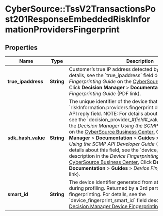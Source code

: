 # CyberSource::TssV2TransactionsPost201ResponseEmbeddedRiskInformationProvidersFingerprint

## Properties
Name | Type | Description | Notes
------------ | ------------- | ------------- | -------------
**true_ipaddress** | **String** | Customer’s true IP address detected by the application.  For details, see the &#x60;true_ipaddress&#x60; field description in _Device Fingerprinting Guide_ on the [CyberSource Business Center.](https://ebc2.cybersource.com/ebc2/) Click **Decision Manager** &gt; **Documentation** &gt; **Guides** &gt; _Device Fingerprinting Guide_ (PDF link).  | [optional] 
**sdk_hash_value** | **String** | The unique identifier of the device that is returned in the &#x60;riskInformation.providers.fingerprint.device_fingerprint_hash&#x60; API reply field.  NOTE: For details about the value of this field, see the &#x60;decision_provider_#_field_#_value&#x60; field description in the _Decision Manager Using the SCMP API Developer Guide_ on the [CyberSource Business Center.](https://ebc2.cybersource.com/ebc2/) Click **Decision Manager** &gt; **Documentation** &gt; **Guides** &gt; _Decision Manager Using the SCMP API Developer Guide_ (PDF link).  For more details about this field, see the &#x60;device_fingerprint_hash&#x60; field description in the _Device Fingerprinting Guide_ on the [CyberSource Business Center.](https://ebc2.cybersource.com/ebc2/) Click **Decision Manager** &gt; **Documentation** &gt; **Guides** &gt; _Device Fingerprinting Guide_ (PDF link).  | [optional] 
**smart_id** | **String** | The device identifier generated from attributes collected during profiling. Returned by a 3rd party when you use device fingerprinting.  For details, see the &#x60;device_fingerprint_smart_id&#x60; field description in [CyberSource Decision Manager Device Fingerprinting Guide.](https://www.cybersource.com/developers/documentation/fraud_management)  | [optional] 


